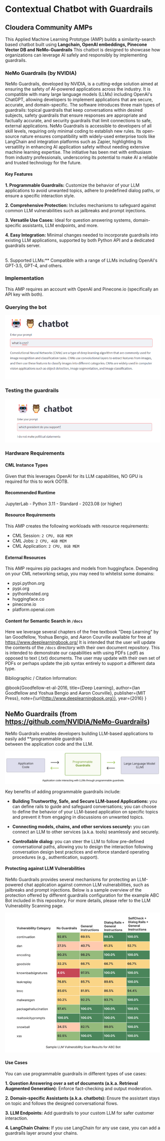# Contextual Chatbot with Guardrails
## Cloudera Community AMPs

This Applied Machine Learning Prototype (AMP) builds a similarity-search based chatbot built using **Langchain, OpenAI embeddings, Pinecone Vector DB and NeMo-Guardrails** This chatbot is designed to showcase how organizations can leverage AI safely and responsibly by implementing guardrails.

### NeMo Guardrails (by NVIDIA)
NeMo Guardrails, developed by NVIDIA, is a cutting-edge solution aimed at ensuring the safety of AI-powered applications across the industry. It is compatible with many large language models (LLMs) including OpenAI's ChatGPT, allowing developers to implement applications that are secure, accurate, and domain-specific. The software introduces three main types of guardrails: topical guardrails that keep conversations within desired subjects, safety guardrails that ensure responses are appropriate and factually accurate, and security guardrails that limit connections to safe, external applications. NeMo Guardrails is accessible to developers of all skill levels, requiring only minimal coding to establish new rules. Its open-source nature ensures compatibility with widely-used enterprise tools like LangChain and integration platforms such as Zapier, highlighting its versatility in enhancing AI application safety without needing extensive machine learning expertise. The initiative has been met with enthusiasm from industry professionals, underscoring its potential to make AI a reliable and trusted technology for the future.

#### Key Features
**1. Programmable Guardrails:** Customize the behavior of your LLM applications to avoid unwanted topics, adhere to predefined dialog paths, or ensure a specific interaction style.


**2. Comprehensive Protection:** Includes mechanisms to safeguard against common LLM vulnerabilities such as jailbreaks and prompt injections.


**3. Versatile Use Cases:** Ideal for question answering systems, domain-specific assistants, LLM endpoints, and more.


**4. Easy Integration:** Minimal changes needed to incorporate guardrails into existing LLM applications, supported by both Python API and a dedicated guardrails server.


<br>5. Supported LLMs:** Compatible with a range of LLMs including OpenAI's GPT-3.5, GPT-4, and others.


### Implementation
This AMP requires an account with OpenAI and Pinecone.io (specifically an API key with both).

<h3> Querying the bot</h3>
<img src="assets/query.png" />

<h3>Testing the guardrails</h3>
<img src="assets/guardrails.png" />

####

### Hardware Requirements
#### CML Instance Types
Given that this leverages OpenAI for its LLM capabilities, NO GPU is required for this to work OOTB.

#### Recommended Runtime
JupyterLab - Python 3.11 - Standard - 2023.08 (or higher)

#### Resource Requirements
This AMP creates the following workloads with resource requirements:
- CML Session: `2 CPU, 8GB MEM`
- CML Jobs: `2 CPU, 4GB MEM`
- CML Application: `2 CPU, 8GB MEM`

#### External Resources
This AMP requires pip packages and models from huggingface. Depending on your CML networking setup, you may need to whitelist some domains:
- pypi.python.org
- pypi.org
- pythonhosted.org
- huggingface.co
- pinecone.io
- platform.openai.com 


#### Content for Semantic Search in `/docs`

Here we leverage several chapters of the free textbook "Deep Learning" by Ian Goodfellow, Yoshua Bengio, and Aaron Courville available for free at https://www.deeplearningbook.org/
It is intended that the user will update the contents of the `/docs` directory with their own document repository. This is intended to demonstrate our capabilities with using PDFs (.pdf) as opposed to text (.txt) documents. The user may update with their own set of PDFs or perhaps update the job syntax entirely to support a different data type.

Bibliographic / Citation Information:

@book{Goodfellow-et-al-2016,
    title={Deep Learning},
    author={Ian Goodfellow and Yoshua Bengio and Aaron Courville},
    publisher={MIT Press},
    note={\url{http://www.deeplearningbook.org}},
    year={2016}
}

## NeMo Guardrails (from https://github.com/NVIDIA/NeMo-Guardrails)

NeMo Guardrails enables developers building LLM-based applications to easily add **programmable guardrails</br> between the application code and the LLM.

![](/assets/programmable_guardrails.png)

Key benefits of adding programmable guardrails include:

- **Building Trustworthy, Safe, and Secure LLM-based Applications:** you can define rails to guide and safeguard conversations; you can choose to define the behavior of your LLM-based application on specific topics and prevent it from engaging in discussions on unwanted topics.

- **Connecting models, chains, and other services securely:** you can connect an LLM to other services (a.k.a. tools) seamlessly and securely.

- **Controllable dialog:** you can steer the LLM to follow pre-defined conversational paths, allowing you to design the interaction following conversation design best practices and enforce standard operating procedures (e.g., authentication, support).

#### Protecting against LLM Vulnerabilities
NeMo Guardrails provides several mechanisms for protecting an LLM-powered chat application against common LLM vulnerabilities, such as jailbreaks and prompt injections. Below is a sample overview of the protection offered by different guardrails configuration for the example ABC Bot included in this repository. For more details, please refer to the LLM Vulnerability Scanning page.

![](/assets/abc-llm-vulnerability-scan-results.png)

#### Use Cases
You can use programmable guardrails in different types of use cases:

**1. Question Answering over a set of documents (a.k.a. Retrieval Augmented Generation):** Enforce fact-checking and output moderation.


**2. Domain-specific Assistants (a.k.a. chatbots):** Ensure the assistant stays on topic and follows the designed conversational flows.


**3. LLM Endpoints:** Add guardrails to your custom LLM for safer customer interaction.


**4. LangChain Chains:** If you use LangChain for any use case, you can add a guardrails layer around your chains.
